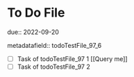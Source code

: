 # To Do File

due:: 2022-09-20

metadatafield:: todoTestFile_97\_6

- [ ] Task of todoTestFile_97 1 [[Query me]]
- [ ] Task of todoTestFile_97 2
